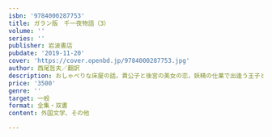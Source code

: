 ```yaml
---
isbn: '9784000287753'
title: ガラン版　千一夜物語（3）
volume: ''
series: ''
publisher: 岩波書店
pubdate: '2019-11-20'
cover: 'https://cover.openbd.jp/9784000287753.jpg'
author: 西尾哲夫／翻訳
description: おしゃべりな床屋の話，貴公子と後宮の美女の恋，妖精の仕業で出逢う王子と王女の話など面白い話が満載．
price: '3500'
genre: ''
target: 一般
format: 全集・双書
content: 外国文学、その他

---
```

